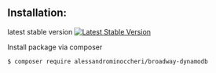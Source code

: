 Installation:
-------------

latest stable version [![Latest Stable Version](https://poser.pugx.org/alessandrominoccheri/broadway-dynamodb/version)](https://packagist.org/packages/alessandrominoccheri/broadway-dynamodb)


Install package via composer

```
$ composer require alessandrominoccheri/broadway-dynamodb
```

